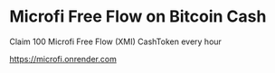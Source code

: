 # Microfi Free Flow on Bitcoin Cash

Claim 100 Microfi Free Flow (XMI) CashToken every hour

https://microfi.onrender.com
